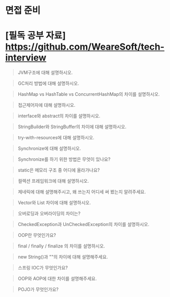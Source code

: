 # 면접 준비

# [필독 공부 자료] https://github.com/WeareSoft/tech-interview

> JVM구조에 대해 설명하시오.
   
> GC처리 방법에 대해 설명하시오.

> HashMap vs HashTable vs ConcurrentHashMap의 차이를 설명하시오.
  
> 접근제어자에 대해 설명하시오.

> interface와 abstract의 차이를 설명하시오.

> StringBuilder와 StringBuffer의 차이에 대해 설명하시오.

> try-with-resources에 대해 설명하시오.

> Synchronize에 대해 설명하시오.

> Synchronize를 하기 위한 방법은 무엇이 있나요?

> static은 메모리 구조 중 어디에 올라가나요?

> 컬렉션 프레임워크에 대해 설명하시오.

> 제네릭에 대해 설명해주시고, 왜 쓰는지 어디세 써 봤는지 알려주세요.

> Vector와 List 차이에 대해 설명하시오.

> 오버로딩과 오버라이딩의 차이는?

> CheckedException과 UnCheckedException의 차이를 설명하시오.

> OOP란 무엇인가요?

> final / finally / finalize 의 차이를 설명하시오.

> new String()과 ""의 차이에 대해 설명해주세요.

> 스프링 IOC가 무엇인가요?

> OOP와 AOP에 대한 차이를 설명해주세요.

> POJO가 무엇인가요?
